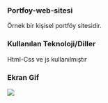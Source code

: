 <h3> Portfoy-web-sitesi </h3>

Örnek bir kişisel portföy sitesidir.

<h3>Kullanılan Teknoloji/Diller</h3>

Html-Css ve js kullanılmıştır

<h3> Ekran Gif </h3>

![](portfolio.gif)
